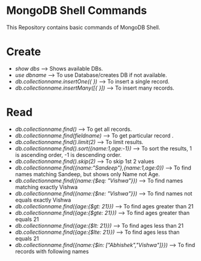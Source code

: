 # **MongoDB Shell Commands**
This Repository contains basic commands of MongoDB Shell.
# Create
- _show dbs_ --> Shows available DBs.
- _use dbname_ --> To use Database/creates DB if not available.
- _db.collectionname.insertOne({ })_ --> To insert a single record.
- _db.collectionname.insertMany([{ }])_ --> To insert many records.

# Read
- _db.collectionname.find()_ --> To get all records.
- _db.collectionname.find(fieldname)_ --> To get particular record .
- _db.collectionname.find().limit(2)_ --> To limit results.
- _db.collectionname.find().sort({name:1,age:-1})_ --> To sort the results, 1 is ascending order, -1 is descending order.
- _db.collectionname.find().skip(2)_  --> To skip 1st 2 values
- _db.collectionname.find({name:"Sandeep"},{name:1,age:0})_ --> To find names matching Sandeep, but shows only Name not Age.
- _db.collectionname.find({name:{$eq: "Vishwa"}})_ --> To find names matching exactly Vishwa
- _db.collectionname.find({name:{$ne: "Vishwa"}})_ --> To find names not equals exactly Vishwa
- _db.collectionname.find({age:{$gt: 21}})_ --> To find ages greater than 21
- _db.collectionname.find({age:{$gte: 21}})_ --> To find ages greater than equals 21
- _db.collectionname.find({age:{$lt: 21}})_ --> To find ages less than 21
- _db.collectionname.find({age:{$lte: 21}})_ --> To find ages less than equals 21
- _db.collectionname.find({name:{$in: ["Abhishek","Vishwa"]}})_ --> To find records with following names

